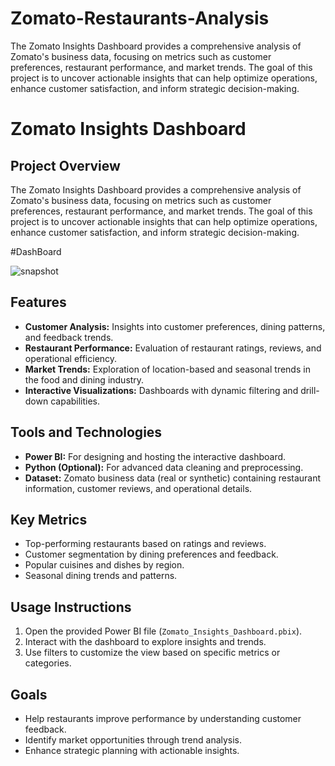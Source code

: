 # Zomato-Restaurants-Analysis
The Zomato Insights Dashboard provides a comprehensive analysis of Zomato's business data, focusing on metrics such as customer preferences, restaurant performance, and market trends. The goal of this project is to uncover actionable insights that can help optimize operations, enhance customer satisfaction, and inform strategic decision-making.


# Zomato Insights Dashboard

## Project Overview
The Zomato Insights Dashboard provides a comprehensive analysis of Zomato's business data, focusing on metrics such as customer preferences, restaurant performance, and market trends. The goal of this project is to uncover actionable insights that can help optimize operations, enhance customer satisfaction, and inform strategic decision-making.

#DashBoard

![snapshot](https://github.com/user-attachments/assets/7651a27d-fcdd-4fdf-b167-d28181337a83)

## Features
- **Customer Analysis:** Insights into customer preferences, dining patterns, and feedback trends.
- **Restaurant Performance:** Evaluation of restaurant ratings, reviews, and operational efficiency.
- **Market Trends:** Exploration of location-based and seasonal trends in the food and dining industry.
- **Interactive Visualizations:** Dashboards with dynamic filtering and drill-down capabilities.

## Tools and Technologies
- **Power BI:** For designing and hosting the interactive dashboard.
- **Python (Optional):** For advanced data cleaning and preprocessing.
- **Dataset:** Zomato business data (real or synthetic) containing restaurant information, customer reviews, and operational details.




## Key Metrics
- Top-performing restaurants based on ratings and reviews.
- Customer segmentation by dining preferences and feedback.
- Popular cuisines and dishes by region.
- Seasonal dining trends and patterns.

## Usage Instructions
1. Open the provided Power BI file (`Zomato_Insights_Dashboard.pbix`).
2. Interact with the dashboard to explore insights and trends.
3. Use filters to customize the view based on specific metrics or categories.

## Goals
- Help restaurants improve performance by understanding customer feedback.
- Identify market opportunities through trend analysis.
- Enhance strategic planning with actionable insights.

